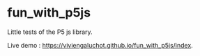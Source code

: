# fun_with_p5js

Little tests of the P5 js library.

Live demo : https://viviengaluchot.github.io/fun_with_p5js/index.
